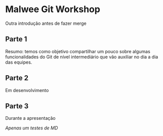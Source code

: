 # Malwee Git Workshop

Outra introdução antes de fazer merge

## Parte 1

Resumo: temos como objetivo compartilhar um pouco sobre algumas funcionalidades do Git de nível intermediário que vão auxiliar no dia a dia das equipes.

## Parte 2

Em desenvolvimento

## Parte 3

Durante a apresentação

_Apenas um testes de MD_
